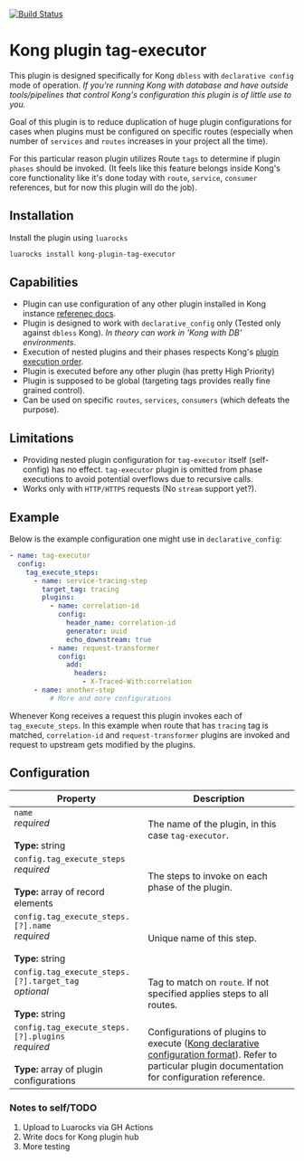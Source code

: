 [![Build Status](https://github.com/Apxdono/kong-plugin-tag-executor/actions/workflows/test.yml/badge.svg)](https://github.com/Apxdono/kong-plugin-tag-executor/actions)

# Kong plugin tag-executor

This plugin is designed specifically for Kong `dbless` with `declarative config` mode of operation. *If you're running Kong with database
and have outside tools/pipelines that control Kong's configuration this plugin is of little use to you.*

Goal of this plugin is to reduce duplication of huge plugin configurations for cases when plugins must be configured on specific routes (especially when number of `services` and
`routes` increases in your project all the time).

For this particular reason plugin utilizes Route `tags` to determine if plugin `phases` should be invoked.
(It feels like this feature belongs inside Kong's core functionality like it's done today with `route`, `service`, `consumer` references, but for now this plugin will do the job).

## Installation

Install the plugin using `luarocks`

```sh
luarocks install kong-plugin-tag-executor
```

## Capabilities

- Plugin can use configuration of any other plugin installed in Kong instance [referenec docs](https://docs.konghq.com/gateway/latest/reference/configuration/#plugins).
- Plugin is designed to work with `declarative_config` only (Tested only against `dbless` Kong). *In theory can work in 'Kong with DB' environments*.
- Execution of nested plugins and their phases respects Kong's [plugin execution order](https://docs.konghq.com/gateway/latest/plugin-development/custom-logic/#plugins-execution-order).
- Plugin is executed before any other plugin (has pretty High Priority)
- Plugin is supposed to be global (targeting tags provides really fine grained control).
- Can be used on specific `routes`, `services`, `consumers` (which defeats the purpose).
## Limitations

- Providing nested plugin configuration for `tag-executor` itself (self-config) has no effect. `tag-executor` plugin is omitted from phase executions to avoid potential overflows due to recursive calls.
- Works only with `HTTP/HTTPS` requests (No `stream` support yet?).


## Example
Below is the example configuration one might use in `declarative_config`:

```yaml
- name: tag-executor
  config:
    tag_execute_steps:
      - name: service-tracing-step
        target_tag: tracing
        plugins:
          - name: correlation-id
            config:
              header_name: correlation-id
              generator: uuid
              echo_downstream: true
          - name: request-transformer
            config:
              add:
                headers:
                  - X-Traced-With:correlation
      - name: another-step
          # More and more configurations
```

Whenever Kong receives a request this plugin invokes each of `tag_execute_steps`.
In this example when route that has `tracing` tag is matched, `correlation-id`
and `request-transformer` plugins are invoked and request to upstream gets
modified by the plugins.

## Configuration

|Property|Description|
|----|----|
|`name`<br/>*required*<br/><br/>**Type:** string|The name of the plugin, in this case `tag-executor`.|
|`config.tag_execute_steps`<br/>*required*<br/><br/>**Type:** array of record elements|The steps to invoke on each phase of the plugin.|
|`config.tag_execute_steps.[?].name`<br/>*required*<br/><br/>**Type:** string|Unique name of this step.|
|`config.tag_execute_steps.[?].target_tag`<br/>*optional*<br/><br/>**Type:** string|Tag to match on `route`. If not specified applies steps to all routes.|
|`config.tag_execute_steps.[?].plugins`<br/>*required*<br/><br/>**Type:** array of plugin configurations|Configurations of plugins to execute ([Kong declarative configuration format](https://docs.konghq.com/gateway/latest/reference/db-less-and-declarative-config/#declarative-configuration-format)). Refer to particular plugin documentation for configuration reference.|

### Notes to self/TODO

1. Upload to Luarocks via GH Actions
2. Write docs for Kong plugin hub
3. More testing
